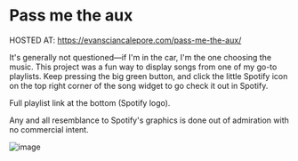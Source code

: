 # Pass me the aux

HOSTED AT: https://evansciancalepore.com/pass-me-the-aux/

It's generally not questioned—if I'm in the car, I'm the one choosing the music. This project was a fun way to display songs from one of my go-to playlists. Keep pressing the big green button, and click the little Spotify icon on the top right corner of the song widget to go check it out in Spotify.

Full playlist link at the bottom (Spotify logo).

Any and all resemblance to Spotify's graphics is done out of admiration with no commercial intent.

![image](https://user-images.githubusercontent.com/34558352/154240398-3c6bdaeb-3ccc-4ec7-a1f9-87d35f63066f.png)
